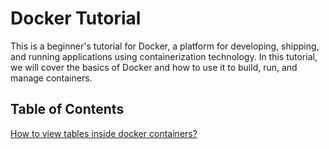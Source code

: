 # Docker Tutorial
This is a beginner's tutorial for Docker, a platform for developing, shipping, and running applications using containerization technology. In this tutorial, we will cover the basics of Docker and how to use it to build, run, and manage containers.

## Table of Contents
[How to view tables inside docker containers?](https://github.com/telman03/docker-tutorial/blob/main/tutorial/dbtables.md)
